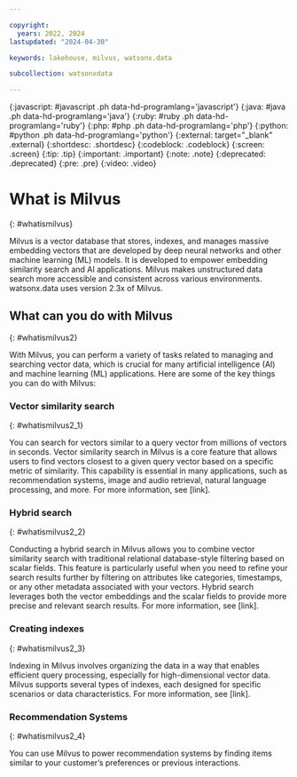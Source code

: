 ```yaml
---

copyright:
  years: 2022, 2024
lastupdated: "2024-04-30"

keywords: lakehouse, milvus, watsonx.data

subcollection: watsonxdata

---
```


{:javascript: #javascript .ph data-hd-programlang='javascript'}
{:java: #java .ph data-hd-programlang='java'}
{:ruby: #ruby .ph data-hd-programlang='ruby'}
{:php: #php .ph data-hd-programlang='php'}
{:python: #python .ph data-hd-programlang='python'}
{:external: target="_blank" .external}
{:shortdesc: .shortdesc}
{:codeblock: .codeblock}
{:screen: .screen}
{:tip: .tip}
{:important: .important}
{:note: .note}
{:deprecated: .deprecated}
{:pre: .pre}
{:video: .video}

# What is Milvus
{: #whatismilvus}

Milvus is a vector database that stores, indexes, and manages massive embedding vectors that are developed by deep neural networks and other machine learning (ML) models. It is developed to empower embedding similarity search and AI applications. Milvus makes unstructured data search more accessible and consistent across various environments.
watsonx.data uses version 2.3x of Milvus.

## What can you do with Milvus
{: #whatismilvus2}

With Milvus, you can perform a variety of tasks related to managing and searching vector data, which is crucial for many artificial intelligence (AI) and machine learning (ML) applications. Here are some of the key things you can do with Milvus:

### Vector similarity search
{: #whatismilvus2_1}

You can search for vectors similar to a query vector from millions of vectors in seconds. Vector similarity search in Milvus is a core feature that allows users to find vectors closest to a given query vector based on a specific metric of similarity. This capability is essential in many applications, such as recommendation systems, image and audio retrieval, natural language processing, and more. For more information, see [link].

### Hybrid search
{: #whatismilvus2_2}

Conducting a hybrid search in Milvus allows you to combine vector similarity search with traditional relational database-style filtering based on scalar fields. This feature is particularly useful when you need to refine your search results further by filtering on attributes like categories, timestamps, or any other metadata associated with your vectors. Hybrid search leverages both the vector embeddings and the scalar fields to provide more precise and relevant search results. For more information, see [link].

### Creating indexes
{: #whatismilvus2_3}

Indexing in Milvus involves organizing the data in a way that enables efficient query processing, especially for high-dimensional vector data. Milvus supports several types of indexes, each designed for specific scenarios or data characteristics. For more information, see [link].

### Recommendation Systems
{: #whatismilvus2_4}

You can use Milvus to power recommendation systems by finding items similar to your customer’s preferences or previous interactions.
